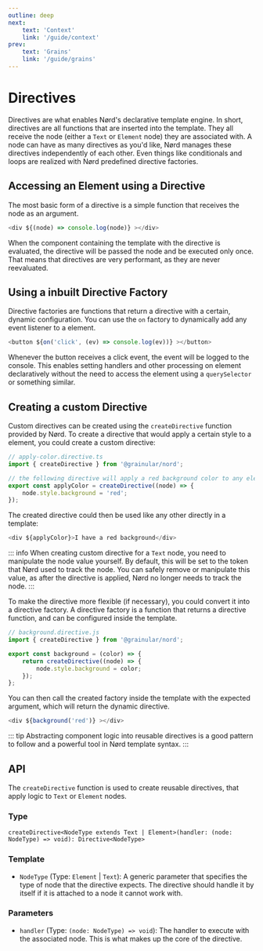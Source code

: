 ```yaml
---
outline: deep
next:
    text: 'Context'
    link: '/guide/context'
prev:
    text: 'Grains'
    link: '/guide/grains'
---
```


<!-- @format -->

# Directives

Directives are what enables Nørd's declarative template engine. In short, directives are all functions that are inserted into the template. They all receive the node (either a `Text` or `Element` node) they are associated with. A node can have as many directives as you'd like, Nørd manages these directives independently of each other. Even things like conditionals and loops are realized with Nørd predefined directive factories.

## Accessing an Element using a Directive

The most basic form of a directive is a simple function that receives the node as an argument.

```js
<div ${(node) => console.log(node)} ></div>
```

When the component containing the template with the directive is evaluated, the directive will be passed the node and be executed only once. That means that directives are very performant, as they are never reevaluated.

## Using a inbuilt Directive Factory

Directive factories are functions that return a directive with a certain, dynamic configuration. You can use the `on` factory to dynamically add any event listener to a element.

```js
<button ${on('click', (ev) => console.log(ev))} ></button>
```

Whenever the button receives a click event, the event will be logged to the console. This enables setting handlers and other processing on element declaratively without the need to access the element using a `querySelector` or something similar.

## Creating a custom Directive

Custom directives can be created using the `createDirective` function provided by Nørd. To create a directive that would apply a certain style to a element, you could create a custom directive:

```js
// apply-color.directive.ts
import { createDirective } from '@grainular/nord';

// the following directive will apply a red background color to any element.
export const applyColor = createDirective((node) => {
    node.style.background = 'red';
});
```

The created directive could then be used like any other directly in a template:

```js
<div ${applyColor}>I have a red background</div>
```

::: info
When creating custom directive for a `Text` node, you need to manipulate the node value yourself. By default, this will be set to the token that Nørd used to track the node. You can safely remove or manipulate this value, as after the directive is applied, Nørd no longer needs to track the node.
:::

To make the directive more flexible (if necessary), you could convert it into a directive factory. A directive factory is a function that returns a directive function, and can be configured inside the template.

```js
// background.directive.js
import { createDirective } from '@grainular/nord';

export const background = (color) => {
    return createDirective((node) => {
        node.style.background = color;
    });
};
```

You can then call the created factory inside the template with the expected argument, which will return the dynamic directive.

```js
<div ${background('red')} ></div>
```

::: tip
Abstracting component logic into reusable directives is a good pattern to follow and a powerful tool in Nørd template syntax.
:::

## API

The `createDirective` function is used to create reusable directives, that apply logic to `Text` or `Element` nodes.

### Type

`createDirective<NodeType extends Text | Element>(handler: (node: NodeType) => void): Directive<NodeType>`

### Template

-   `NodeType` (Type: `Element` | `Text`): A generic parameter that specifies the type of node that the directive expects. The directive should handle it by itself if it is attached to a node it cannot work with.

### Parameters

-   `handler` (Type: `(node: NodeType) => void`): The handler to execute with the associated node. This is what makes up the core of the directive.
